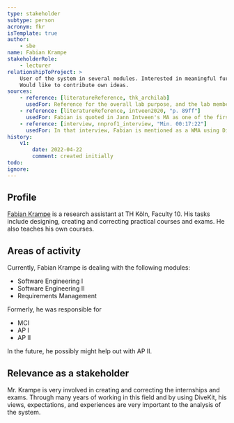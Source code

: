 ```yaml
---
type: stakeholder
subtype: person
acronym: fkr
isTemplate: true
author: 
    - sbe
name: Fabian Krampe
stakeholderRole: 
    - lecturer
relationshipToProject: >
    User of the system in several modules. Interested in meaningful further development. 
    Would like to contribute own ideas. 
sources:
    - reference: [literatureReference, thk_archilab]
      usedFor: Reference for the overall lab purpose, and the lab members
    - reference: [literatureReference, intveen2020, "p. 89ff"]
      usedFor: Fabian is quoted in Jann Intveen's MA as one of the first Divekit users
    - reference: [interview, nnprof1_interview, "Min. 00:17:22"]
      usedFor: In that interview, Fabian is mentioned as a WMA using Divekit
history:
    v1:
        date: 2022-04-22
        comment: created initially
todo:
ignore: 
---
```


## Profile

[Fabian Krampe](https://www.th-koeln.de/personen/fabian.krampe/) is a research assistant at TH Köln, Faculty 10.
His tasks include designing, creating and correcting practical courses and exams. He also teaches his own courses.

## Areas of activity

Currently, Fabian Krampe is dealing with the following modules: 

* Software Engineering I
* Software Engineering II
* Requirements Management

Formerly, he was responsible for
* MCI
* AP I
* AP II

In the future, he possibly might help out with AP II.

## Relevance as a stakeholder

Mr. Krampe is very involved in creating and correcting the internships and exams. Through many years of working in this
field and by using DiveKit, his views, expectations, and experiences are very important to the analysis of the system. 



